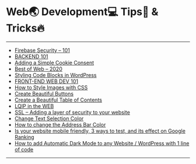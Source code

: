 # Web🌏 Development💻 Tips🔰 & Tricks🔥

***

<!-- BLOG-POST-LIST:START -->
- [Firebase Security – 101](https://matrixread.com/firebase-security-101/)
- [BACKEND 101](https://matrixread.com/backend-101/)
- [Adding a Simple Cookie Consent](https://matrixread.com/adding-a-simple-cookie-consent/)
- [Best of Web – 2020](https://matrixread.com/best-web-resources-2020/)
- [Styling Code Blocks in WordPress](https://matrixread.com/styling-code-blocks-in-wordpress/)
- [FRONT-END WEB DEV 101](https://matrixread.com/front-end-web-dev-101/)
- [How to Style Images with CSS](https://matrixread.com/how-to-style-images-with-css/)
- [Create Beautiful Buttons](https://matrixread.com/create-beautiful-buttons/)
- [Create a Beautiful Table of Contents](https://matrixread.com/create-a-beautiful-table-of-contents/)
- [LQIP in the WEB](https://matrixread.com/lqip-in-the-web/)
- [SSL – Adding a layer of security to your website](https://matrixread.com/ssl-adding-a-layer-of-security-to-your-website/)
- [Change Text Selection Color](https://matrixread.com/change-text-selection-color/)
- [How to change the Address Bar Color](https://matrixread.com/how-to-change-the-address-bar-color/)
- [Is your website mobile friendly, 3 ways to test, and its effect on Google Ranking](https://matrixread.com/is-your-website-mobile-friendly/)
- [How to add Automatic Dark Mode to any Website / WordPress with 1 line of code](https://matrixread.com/automatic-dark-mode/)
<!-- BLOG-POST-LIST:END -->

***
